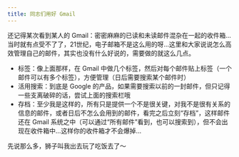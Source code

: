 ```yaml
---
title: 同志们用好 Gmail
---
```


还记得某次看到某人的 Gmail：密密麻麻的已读和未读邮件混杂在一起的收件箱...当时就有点受不了了，21世纪，电子邮箱不是这么用的呀...这里和大家说说怎么高效管理自己的邮件，其实也没有什么好说的，需要做的就这么几点。

- 标签：像上面那样，在 Gmail 中做几个标签，然后对每个邮件贴上标签（一个邮件可以有多个标签），方便管理（日后需要搜索某个邮件时）
- 活用搜索：到底是 Google 的产品，如果需要搜索以前的一封邮件，但只记得一些支离破碎的话，尝试上面的搜索栏哦
- 存档：至少我是这样的，所有只是提供一个不是很关键，对我不是很有关系的信息的邮件，或者日后不怎么会用到的邮件，看完之后立刻“存档”，这样邮件还在 Gmail 系统之中（可以通过“所有邮件”看到，也可以搜索到），但不会出现在收件箱中...这样你的收件箱才不会爆掉...

先说那么多，狮子叫我出去玩了吃饭去了～